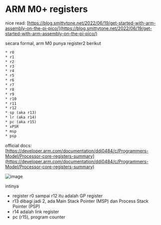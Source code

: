 # ARM M0+ registers

nice read: [https://blog.smittytone.net/2022/06/19/get-started-with-arm-assembly-on-the-pi-pico/](https://blog.smittytone.net/2022/06/19/get-started-with-arm-assembly-on-the-pi-pico/)

secara formal, arm M0 punya register2 berikut
```txt
* r0
* r1
* r2
* r3
* r4
* r5
* r6
* r7
* r8
* r9
* r10
* r11
* r12
* sp (aka r13)
* lr (aka r14)
* pc (aka r15)
* xPSR
* msp
* psp
```

official docs: [https://developer.arm.com/documentation/ddi0484/c/Programmers-Model/Processor-core-registers-summary](https://developer.arm.com/documentation/ddi0484/c/Programmers-Model/Processor-core-registers-summary)

![image](/assets/67d40423b0860d9b96c140c1202fcfadb325fec9d8b479f8f44b8c0143da9151159e09322096c7145b7a79bc65141591e894111a667c7451e185a951.png)

intinya

- register r0 sampai r12 itu adalah GP register
- r13 dibagi jadi 2, ada Main Stack Pointer (MSP) dan Process Stack Pointer (PSP) 
- r14 adalah link register
- pc (r15), program counter
